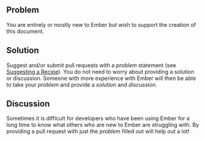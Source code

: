 ## Problem
You are entirely or mostly new to Ember but wish to support the creation of this document.

## Solution
Suggest and/or submit pull requests with a _problem_ statement (see [Suggesting a Recipe][suggesting_a_recipe]). You do not need to worry about providing a solution or discussion. Someone with more experience with Ember will then be able to take your _problem_ and provide a _solution_ and _discussion_.

## Discussion
Sometimes it is difficult for developers who have been using Ember for a long time to know what others who are new to Ember are struggling with. By providing a pull request with just the _problem_ filled out will help out a lot!

[suggesting_a_recipe]: /guides/cookbook/contributing/suggesting_a_recipe
